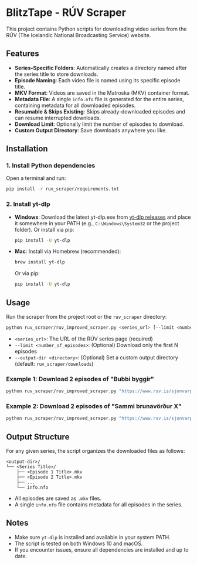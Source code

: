 # BlitzTape - RÚV Scraper

This project contains Python scripts for downloading video series from the RÚV (The Icelandic National Broadcasting Service) website.

## Features
- **Series-Specific Folders**: Automatically creates a directory named after the series title to store downloads.
- **Episode Naming**: Each video file is named using its specific episode title.
- **MKV Format**: Videos are saved in the Matroska (MKV) container format.
- **Metadata File**: A single `info.nfo` file is generated for the entire series, containing metadata for all downloaded episodes.
- **Resumable & Skips Existing**: Skips already-downloaded episodes and can resume interrupted downloads.
- **Download Limit**: Optionally limit the number of episodes to download.
- **Custom Output Directory**: Save downloads anywhere you like.

## Installation

### 1. Install Python dependencies

Open a terminal and run:

```bash
pip install -r ruv_scraper/requirements.txt
```

### 2. Install yt-dlp

- **Windows**: Download the latest yt-dlp.exe from [yt-dlp releases](https://github.com/yt-dlp/yt-dlp/releases) and place it somewhere in your PATH (e.g., `C:\Windows\System32` or the project folder). Or install via pip:
  ```bash
  pip install -U yt-dlp
  ```
- **Mac**: Install via Homebrew (recommended):
  ```bash
  brew install yt-dlp
  ```
  Or via pip:
  ```bash
  pip install -U yt-dlp
  ```

## Usage

Run the scraper from the project root or the `ruv_scraper` directory:

```bash
python ruv_scraper/ruv_improved_scraper.py <series_url> [--limit <number_of_episodes>] [--output-dir <directory>]
```

- `<series_url>`: The URL of the RÚV series page (required)
- `--limit <number_of_episodes>`: (Optional) Download only the first N episodes
- `--output-dir <directory>`: (Optional) Set a custom output directory (default: `ruv_scraper/downloads`)

### Example 1: Download 2 episodes of "Bubbi byggir"

```bash
python ruv_scraper/ruv_improved_scraper.py "https://www.ruv.is/sjonvarp/spila/bubbi-byggir/37750/b80cbg" --limit 2 --output-dir ruv_scraper/test_downloads
```

### Example 2: Download 2 episodes of "Sammi brunavörður X"

```bash
python ruv_scraper/ruv_improved_scraper.py "https://www.ruv.is/sjonvarp/spila/sammi-brunavordur-x/37768/b85s4f" --limit 2 --output-dir ruv_scraper/test_downloads
```

## Output Structure

For any given series, the script organizes the downloaded files as follows:

```
<output-dir>/
└── <Series Title>/
    ├── <Episode 1 Title>.mkv
    ├── <Episode 2 Title>.mkv
    ├── ...
    └── info.nfo
```

- All episodes are saved as `.mkv` files.
- A single `info.nfo` file contains metadata for all episodes in the series.

## Notes
- Make sure `yt-dlp` is installed and available in your system PATH.
- The script is tested on both Windows 10 and macOS.
- If you encounter issues, ensure all dependencies are installed and up to date.
